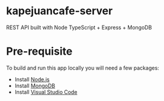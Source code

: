# kapejuancafe-server

REST API built with Node TypeScript + Express + MongoDB

# Pre-requisite

To build and run this app locally you will need a few packages:

- Install [Node.js](https://nodejs.org/en)
- Install [MongoDB](https://docs.mongodb.com/manual/installation/)
- Install [Visual Studio Code](https://code.visualstudio.com)
